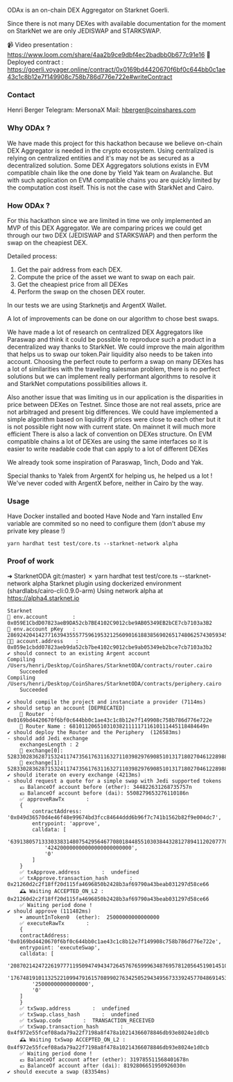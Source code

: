 ODAx is an on-chain DEX Aggregator on Starknet Goerli.

Since there is not many DEXes with available documentation for the moment on StarkNet we are only JEDISWAP and STARKSWAP.

📹 Video presentation : https://www.loom.com/share/4aa2b9ce9dbf4ec2badbb0b677c91e16
📜 Deployed contract : https://goerli.voyager.online/contract/0x0169bd4420670f6bf0c644bb0c1ae43c1c8b12e7f149908c758b786d776e722e#writeContract


### Contact

Henri Berger
Telegram: MersonaX
Mail: hberger@coinshares.com

### Why ODAx ?

We have made this project for this hackathon because we believe on-chain DEX Aggregator is needed in the crypto ecosystem. Using centralized is relying on centralized entities and it's may not be as secured as a decentralized solution. Some DEX Aggregators solutions exists in EVM compatible chain like the one done by Yield Yak team on Avalanche. But with such application on EVM compatible chains you are quickly limited by the computation cost itself. This is not the case with StarkNet and Cairo.

### How ODAx ?

For this hackathon since we are limited in time we only implemented an MVP of this DEX Aggregator. We are comparing prices we could get through our two DEX (JEDISWAP and STARKSWAP) and then perform the swap on the cheapiest DEX.

Detailed process:

1. Get the pair address from each DEX.
2. Compute the price of the asset we want to swap on each pair.
3. Get the cheapiest price from all DEXes
4. Perform the swap on the chosen DEX router.

In our tests we are using Starknetjs and ArgentX Wallet.

A lot of improvements can be done on our algorithm to chose best swaps.

We have made a lot of research on centralized DEX Aggregators like Paraswap and think it could be possible to reproduce such a product in a decentralized way thanks to StarkNet.
We could improve the main algorithm that helps us to swap our token.Pair liquidity also needs to be taken into account. Choosing the perfect route to perform a swap on many DEXes has a lot of similarities with the traveling salesman problem, there is no perfect solutions but we can implement really performant algorithms to resolve it and StarkNet computations possibilities allows it.

Also another issue that was limiting us in our application is the disparities in price between DEXes on Testnet. Since those are not real assets, price are not arbitraged and present big differences. We could have implemented a simple algorithm based on liquidity if prices were close to each other but it is not possible right now with current state. On mainnet it will much more efficient
There is also a lack of convention on DEXes structure. On EVM compatible chains a lot of DEXes are using the same interfaces so it is easier to write readable code that can apply to a lot of different DEXes

We already took some inspiration of Paraswap, 1inch, Dodo and Yak.

Special thanks to Yalek from ArgentX for helping us, he helped us a lot ! We've never coded with ArgentX before, neither in Cairo by the way. 

### Usage

Have Docker installed and booted
Have Node and Yarn installed
Env variable are commited so no need to configure them (don't abuse my private key please !)

    yarn hardhat test test/core.ts --starknet-network alpha


### Proof of work

➜  StarknetODA git:(master) ✗ yarn hardhat test test/core.ts --starknet-network alpha
    Starknet plugin using dockerized environment (shardlabs/cairo-cli:0.9.0-arm)
    Using network alpha at https://alpha4.starknet.io

    Starknet
    🔑 env.account        :  0x059E1CbdD07823aeB9DA52cb7BE4102C9012cbe9AB05349EB2bCE7cb7103a3B2
    🔑 env.account pKey   :  286924204142771639435557759619532125609016188385690265174806257430593456391
    👨‍💻 account.address    :  0x059e1cbdd07823aeb9da52cb7be4102c9012cbe9ab05349eb2bce7cb7103a3b2
    ✔ should connect to an existing Argent account
    Compiling /Users/henri/Desktop/CoinShares/StarknetODA/contracts/router.cairo
	    Succeeded
    Compiling /Users/henri/Desktop/CoinShares/StarknetODA/contracts/periphery.cairo
	    Succeeded

    ✔ should compile the project and instanciate a provider (7114ms)
    ✔ should setup an account [DEPRECATED]
        📜 Router  : 0x0169bd4420670f6bf0c644bb0c1ae43c1c8b12e7f149908c758b786d776e722e
        📜 Router Name : 68101120651031038211111711610111445118484649n
    ✔ should deploy the Router and the Periphery  (126583ms)
    - should add Jedi exchange
        exchangesLength : 2
        🔄 exchange[0]: 528330283628715324117473561763116327110398297690851013171802704612289884993n
        🔄 exchange[1]: 528330283628715324117473561763116327110398297690851013171802704612289884993n
    ✔ should iterate on every exchange (4213ms)
    - should request a quote for a simple swap with Jedi supported tokens
        💶 BalanceOf account before (ether): 344822631268735757n
        💶 BalanceOf account before (dai): 5508279653276110186n
        ✅ approveRawTx       :
        {
            contractAddress: '0x049d36570d4e46f48e99674bd3fcc84644ddd6b96f7c741b1562b82f9e004dc7',
            entrypoint: 'approve',
            calldata: [
                '639138057133303383148075429564677080184485510303844328127894112020777038382',
                '424200000000000000000000000',
                '0'
            ]
        }
        ✅ txApprove.address       :  undefined
        ✅ txApprove.transaction_hash       :  0x21260d2c2f18ff20d115fa4696850b2428b3af69790a43beab031297d58ce66
        🕰 Waiting ACCEPTED_ON_L2 : 0x21260d2c2f18ff20d115fa4696850b2428b3af69790a43beab031297d58ce66
        ✅ Waiting period done !
    ✔ should approve (111482ms)
        ➤ amountInToken0  (ether):  25000000000000000
        ✅ executeRawTx       :
        {
        contractAddress: '0x0169bd4420670f6bf0c644bb0c1ae43c1c8b12e7f149908c758b786d776e722e',
        entrypoint: 'executeSwap',
        calldata: [
            '2087021424722619777119509474943472645767659996348769578120564519014510906823',
            '1767481910113252210994791615708990276342505294349567333924577048691453030089',
            '25000000000000000',
            '0'
        ]
        }
        ✅ txSwap.address       :  undefined
        ✅ txSwap.class_hash       :  undefined
        ✅ txSwap.code       :  TRANSACTION_RECEIVED
        ✅ txSwap.transaction_hash       :  0x4f972e55fcef08ada79a22f7198a8f478a10214366078846db93e8024e1d0cb
        🕰 Waiting txSwap ACCEPTED_ON_L2 : 0x4f972e55fcef08ada79a22f7198a8f478a10214366078846db93e8024e1d0cb
        ✅ Waiting period done !
        💶 BalanceOf account after (ether): 319785511568401678n
        💶 BalanceOf account after (dai): 8192806651950926030n
    ✔ should execute a swap (83354ms)

